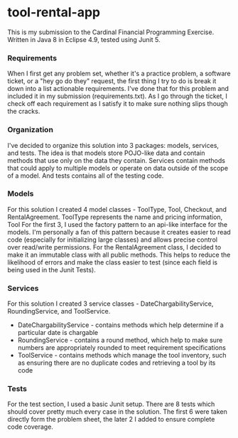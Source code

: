 # tool-rental-app

This is my submission to the Cardinal Financial Programming Exercise. Written in Java 
8 in Eclipse 4.9, tested using Junit 5.

### Requirements

When I first get any problem set, whether it's a practice problem, a software ticket, 
or a "hey go do they" request, the first thing I try to do is break it down into a 
list actionable requirements. I've done that for this problem and included it in my submission (requirements.txt). As I go through 
the ticket, I check off each requirement as I satisfy it to make sure nothing slips though 
the cracks.

### Organization

I've decided to organize this solution into 3 packages: models, services, and tests. The 
idea is that models store POJO-like data and contain methods that use only on the data 
they contain. Services contain methods that could apply to multiple models or operate 
on data outside of the scope of a model. And tests contains all of the testing code. 

### Models
For this solution I created 4 model classes - ToolType, Tool, Checkout, and RentalAgreement.
ToolType represents the name and pricing information, Tool
For the first 3, I used the factory pattern to an api-like interface for the models. 
I'm personally a fan of this pattern because it creates easier to read code (especially 
for initializing large classes) and allows precise control over read/write permissions. For 
the RentalAgreement class, I decided to make it an immutable class with all public 
methods. This helps to reduce the likelihood of errors and make the class easier to 
test (since each field is being used in the Junit Tests).

### Services
For this solution I created 3 service classes - DateChargabilityService, RoundingService, 
and ToolService.
* DateChargabilityService - contains methods which help determine if a particular date 
  is chargable
* RoundingService - contains a round method, which help to make sure numbers are appropriately 
  rounded to meet requirement specifications
* ToolService - contains methods which manage the tool inventory, such as ensuring 
  there are no duplicate codes and retrieving a tool by its code

### Tests
For the test section, I used a basic Junit setup. There are 8 tests which should cover 
pretty much every case in the solution. The first 6 were taken directly form the problem 
sheet, the later 2 I added to ensure complete code coverage. 